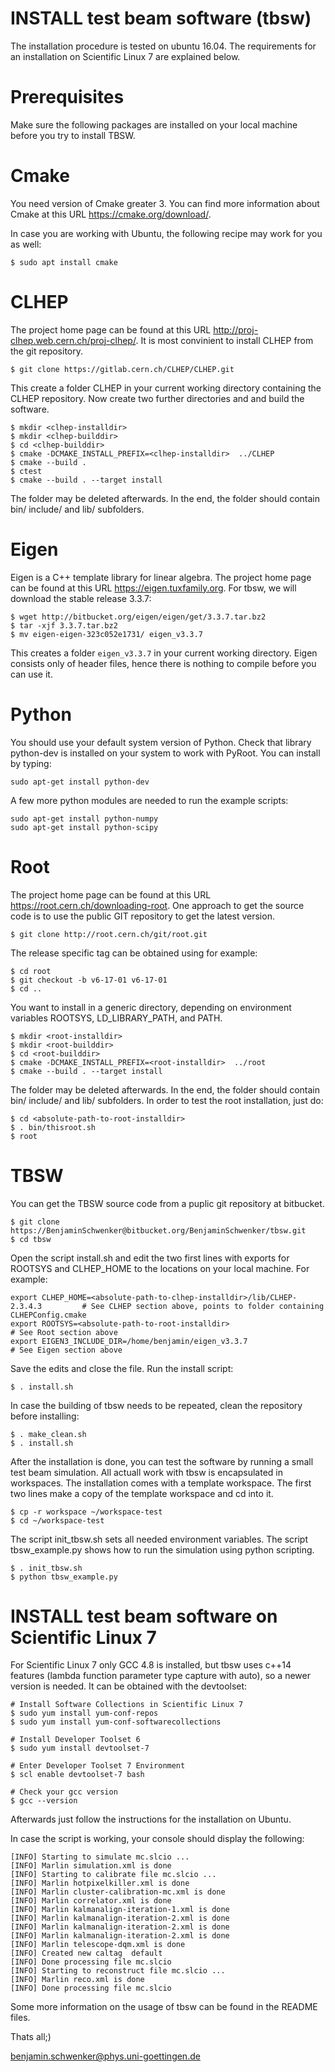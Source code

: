 
# INSTALL test beam software (tbsw) 

The installation procedure is tested on ubuntu 16.04. The requirements for an installation on Scientific Linux 7 are explained below.


# Prerequisites 

Make sure the following packages are installed on your local machine before you try to install TBSW. 

# Cmake 

You need version of Cmake greater 3. You can find more information about Cmake at this URL https://cmake.org/download/. 

In case you are working with Ubuntu, the following recipe may work for you as well: 

```
$ sudo apt install cmake
```


# CLHEP 

The project home page can be found at this URL http://proj-clhep.web.cern.ch/proj-clhep/. It is most convinient to install CLHEP from the git 
repository. 

```
$ git clone https://gitlab.cern.ch/CLHEP/CLHEP.git
```

This create a folder CLHEP in your current working directory containing the CLHEP repository. Now create two further directories <installdir> and <builddir>
and build the software.  


```
$ mkdir <clhep-installdir> 
$ mkdir <clhep-builddir> 
$ cd <clhep-builddir> 
$ cmake -DCMAKE_INSTALL_PREFIX=<clhep-installdir>  ../CLHEP
$ cmake --build . 
$ ctest
$ cmake --build . --target install
```

The folder <clhep-builddir> may be deleted afterwards. In the end, the folder <clhep-installdir> should contain bin/ include/ and lib/ subfolders. 

# Eigen 

Eigen is a C++ template library for linear algebra. The project home page can be found at this URL https://eigen.tuxfamily.org. For tbsw, we will 
download the stable release 3.3.7:

```
$ wget http://bitbucket.org/eigen/eigen/get/3.3.7.tar.bz2 
$ tar -xjf 3.3.7.tar.bz2
$ mv eigen-eigen-323c052e1731/ eigen_v3.3.7
```

This creates a folder `eigen_v3.3.7` in your current working directory. Eigen consists only of header files, hence there is nothing to compile before 
you can use it.


# Python 

You should use your default system version of Python. Check that library python-dev is installed on your system to work with PyRoot. You can install by typing: 

```
sudo apt-get install python-dev
```

A few more python modules are needed to run the example scripts: 

```
sudo apt-get install python-numpy
sudo apt-get install python-scipy
```

# Root 

The project home page can be found at this URL https://root.cern.ch/downloading-root. One approach to get the source code is to use the public GIT
repository to get the latest version.

```
$ git clone http://root.cern.ch/git/root.git
```

The release specific tag can be obtained using for example:

```
$ cd root
$ git checkout -b v6-17-01 v6-17-01  
$ cd ..
```

You want to install in a generic directory, depending on environment variables ROOTSYS, LD_LIBRARY_PATH, and PATH.

```
$ mkdir <root-installdir>
$ mkdir <root-builddir>
$ cd <root-builddir>
$ cmake -DCMAKE_INSTALL_PREFIX=<root-installdir>  ../root
$ cmake --build . --target install
```

The folder <root-builddir> may be deleted afterwards. In the end, the folder <root-installdir> should contain bin/ include/ and lib/ subfolders.
In order to test the root installation, just do:

 
```  
$ cd <absolute-path-to-root-installdir>
$ . bin/thisroot.sh
$ root 
```

# TBSW   
 
You can get the TBSW source code from a puplic git repository at bitbucket.

```
$ git clone https://BenjaminSchwenker@bitbucket.org/BenjaminSchwenker/tbsw.git
$ cd tbsw
```

Open the script install.sh and edit the two first lines with exports for ROOTSYS and CLHEP_HOME to the locations on your local machine. 
For example: 

```
export CLHEP_HOME=<absolute-path-to-clhep-installdir>/lib/CLHEP-2.3.4.3         # See CLHEP section above, points to folder containing CLHEPConfig.cmake
export ROOTSYS=<absolute-path-to-root-installdir>                               # See Root section above
export EIGEN3_INCLUDE_DIR=/home/benjamin/eigen_v3.3.7                           # See Eigen section above
```

Save the edits and close the file. Run the install script: 

```
$ . install.sh
```

In case the building of tbsw needs to be repeated, clean the repository before installing: 

```
$ . make_clean.sh
$ . install.sh
```

After the installation is done, you can test the software by running a small test beam simulation. All actuall work with tbsw is encapsulated in workspaces. The installation comes with a template workspace. The first two lines make a copy of the template workspace and cd into it. 

```
$ cp -r workspace ~/workspace-test
$ cd ~/workspace-test 
```

The script init_tbsw.sh sets all needed environment variables. The script tbsw_example.py shows how to run the simulation using python scripting. 

```
$ . init_tbsw.sh 
$ python tbsw_example.py
```

# INSTALL test beam software on Scientific Linux 7

For Scientific Linux 7 only GCC 4.8 is installed, but tbsw uses c++14 features (lambda function parameter type capture with auto), so a newer version is needed. 
It can be obtained with the devtoolset:

```
# Install Software Collections in Scientific Linux 7
$ sudo yum install yum-conf-repos
$ sudo yum install yum-conf-softwarecollections

# Install Developer Toolset 6
$ sudo yum install devtoolset-7

# Enter Developer Toolset 7 Environment
$ scl enable devtoolset-7 bash

# Check your gcc version
$ gcc --version
```
Afterwards just follow the instructions for the installation on Ubuntu.


In case the script is working, your console should display the following: 

```
[INFO] Starting to simulate mc.slcio ...
[INFO] Marlin simulation.xml is done
[INFO] Starting to calibrate file mc.slcio ...
[INFO] Marlin hotpixelkiller.xml is done
[INFO] Marlin cluster-calibration-mc.xml is done
[INFO] Marlin correlator.xml is done
[INFO] Marlin kalmanalign-iteration-1.xml is done
[INFO] Marlin kalmanalign-iteration-2.xml is done
[INFO] Marlin kalmanalign-iteration-2.xml is done
[INFO] Marlin kalmanalign-iteration-2.xml is done
[INFO] Marlin telescope-dqm.xml is done
[INFO] Created new caltag  default
[INFO] Done processing file mc.slcio
[INFO] Starting to reconstruct file mc.slcio ...
[INFO] Marlin reco.xml is done
[INFO] Done processing file mc.slcio
```

Some more information on the usage of tbsw can be found in the README files. 


Thats all;)	

benjamin.schwenker@phys.uni-goettingen.de



